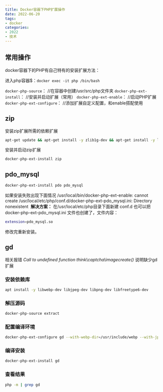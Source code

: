 ```yaml
---
title: Docker容器下PHP扩展操作
date: 2022-06-20
tags:
- docker
categories:
- 2022
- 技术
---
```


## 常用操作
docker容器下的PHP有自己特有的安装扩展方法：

进入php容器$：```docker exec -it php /bin/bash```

```docker-php-source```：              //在容器中创建/usr/src/php文件夹
```docker-php-ext-install```：        //安装并启动扩展（常用）
```docker-php-ext-enable```：       //启动PHP扩展
```docker-php-ext-configure```： //添加扩展自定义配置，和enable搭配使用

## zip
安装zip扩展所需的依赖扩展
```sh
apt-get update && apt-get install -y zlib1g-dev && apt-get install -y libzip-dev
```

安装并启动zip扩展
```sh
docker-php-ext-install zip
```

## pdo_mysql
```sh
docker-php-ext-install pdo pdo_mysql
```

如果安装失败出现下面情况 /usr/local/bin/docker-php-ext-enable: cannot create /usr/local/etc/php/conf.d/docker-php-ext-pdo_mysql.ini: Directory nonexistent 
**解决方案：** 在/usr/local/etc/php目录下面新建 conf.d 也可以把 docker-php-ext-pdo_mysql.ini 文件也创建了，文件内容：
```sh
extension=pdo_mysql.so
```
修改完重新安装。

## gd
相关报错 *Call to undefined function think\captcha\imagecreate()* 说明缺少gd扩展

### 安装依赖库
```sh
apt install -y libwebp-dev libjpeg-dev libpng-dev libfreetype6-dev 
```

### 解压源码
```sh
docker-php-source extract 
```

### 配置编译环境
```sh
docker-php-ext-configure gd --with-webp-dir=/usr/include/webp --with-jpeg-dir=/usr/include --with-png-dir=/usr/include --with-freetype-dir=/usr/include/freetype2
```

### 编译安装
```sh
docker-php-ext-install gd
```

### 查看结果
```sh
php -m | grep gd
```







